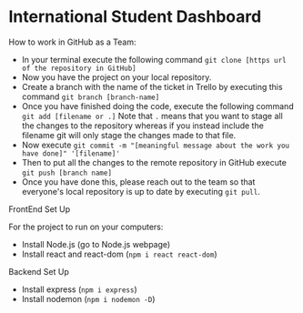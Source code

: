 # International Student Dashboard

How to work in GitHub as a Team:
* In your terminal execute the following command `git clone [https url of the repository in GitHub]`
* Now you have the project on your local repository.
* Create a branch with the name of the ticket in Trello by executing this command `git branch [branch-name]`
* Once you have finished doing the code, execute the following command `git add [filename or .]` Note that `.` means that you want to stage all the changes to the repository whereas if you instead include the filename git will only stage the changes made to that file.
* Now execute `git commit -m "[meaningful message about the work you have done]" '[filename]'`
* Then to put all the changes to the remote repository in GitHub execute `git push [branch name]`
* Once you have done this, please reach out to the team so that everyone's local repository is up to date by executing `git pull`.

FrontEnd Set Up

For the project to run on your computers:
* Install Node.js (go to Node.js webpage)
* Install react and react-dom (`npm i react react-dom`)

Backend Set Up
* Install express (`npm i express`)
* Install nodemon (`npm i nodemon -D`)